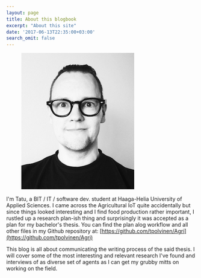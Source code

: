 ```yaml
---
layout: page
title: About this blogbook
excerpt: "About this site"
date: '2017-06-13T22:35:00+03:00'
search_omit: false
---
```

<figure>
    <a href="../images/smallFace.png"><img src="../images/smallFace.png" alt="image" class="center non-selectable"></a>
</figure>

I'm Tatu, a BIT / IT / software dev. student at Haaga-Helia University of Applied Sciences. I came across the Agricultural IoT quite accidentally but since things looked interesting and I find food production rather important, I rustled up a research plan-ish thing and surprisingly it was accepted as a plan for my bachelor's thesis. You can find the plan alog workflow and all other files in my Github repository at: [https://github.com/tpolvinen/Agri](https://github.com/tpolvinen/Agri)

This blog is all about communicating the writing process of the said thesis. I will cover some of the most interesting and relevant research I've found and interviews of as diverse set of agents as I can get my grubby mitts on working on the field.